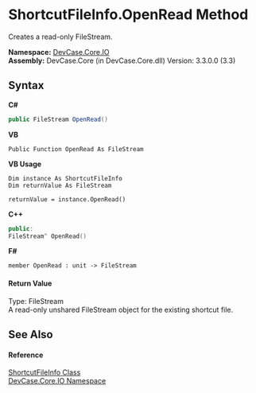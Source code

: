 # ShortcutFileInfo.OpenRead Method 
 

Creates a read-only FileStream.

**Namespace:**&nbsp;<a href="N_DevCase_Core_IO">DevCase.Core.IO</a><br />**Assembly:**&nbsp;DevCase.Core (in DevCase.Core.dll) Version: 3.3.0.0 (3.3)

## Syntax

**C#**<br />
``` C#
public FileStream OpenRead()
```

**VB**<br />
``` VB
Public Function OpenRead As FileStream
```

**VB Usage**<br />
``` VB Usage
Dim instance As ShortcutFileInfo
Dim returnValue As FileStream

returnValue = instance.OpenRead()
```

**C++**<br />
``` C++
public:
FileStream^ OpenRead()
```

**F#**<br />
``` F#
member OpenRead : unit -> FileStream 

```


#### Return Value
Type: FileStream<br />A read-only unshared FileStream object for the existing shortcut file.

## See Also


#### Reference
<a href="T_DevCase_Core_IO_ShortcutFileInfo">ShortcutFileInfo Class</a><br /><a href="N_DevCase_Core_IO">DevCase.Core.IO Namespace</a><br />